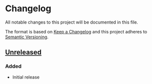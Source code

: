 # Changelog

All notable changes to this project will be documented in this file.

The format is based on [Keep a Changelog](http://keepachangelog.com/)
and this project adheres to [Semantic Versioning](http://semver.org/).

## [Unreleased]

### Added
- Initial release

[Unreleased]: https://github.com/youthweb/oauth2-youthweb/compare/2ab1e2eefcf5ef86de03995ce5e804b24a2b118d...HEAD
